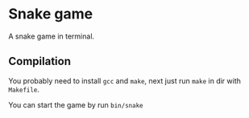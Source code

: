 # Snake game
A snake game in terminal.

## Compilation
You probably need to install `gcc` and `make`,
next just run `make` in dir with `Makefile`.

You can start the game by run `bin/snake`
